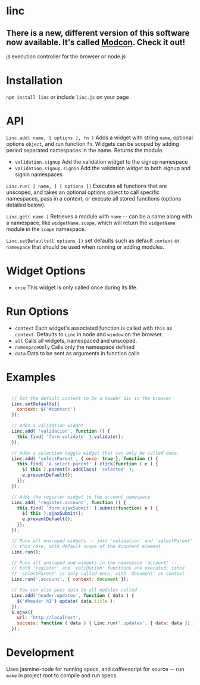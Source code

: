 linc
====

## There is a new, different version of this software now available. It's called [Modcon](http://github.com/weblinc/modcon). Check it out!

js execution controller for the browser or node.js

Installation
====
`npm install linc` or include `linc.js` on your page

API
====

`Linc.add( name, [ options ], fn )` Adds a widget with string `name`, optional options `object`, and run function `fn`. Widgets can be scoped by adding period separated namespaces in the name. Returns the module.
  * `validation.signup` Add the validation widget to the signup namespace
  * `validation.signup.signin` Add the validation widget to both signup and signin namespaces

`Linc.run( [ name, ] [ options ])` Executes all functions that are unscoped, and takes an optional options object to call specific namespaces, pass in a context, or execute all stored functions (options detailed below).

`Linc.get( name )` Retrieves a module with `name` -- can be a name along with a namespace, like `widgetName.scope`, which will return the `widgetName` module in the `scope` namespace.

`Linc.setDefaults([ options ])` set defaults such as default `context` or `namespace` that should be used when running or adding modules. 

Widget Options
====
* `once` This widget is only called once during its life.

Run Options
====
* `context` Each widget's associated function is called with `this` as `context`. Defaults to `Linc` in node and `window` on the browser.
* `all` Calls all widgets, namespaced and unscoped.
* `namespaceOnly` Calls only the namespace defined
* `data` Data to be sent as arguments in function calls

Examples
====

```javascript

  // Set the default context to be a header div in the browser
  Linc.setDefaults({
    context: $('#content')
  });

  // Adds a validation widget 
  Linc.add( 'validation', function () {
    this.find( 'form.validate' ).validate();
  });

  // Adds a selection toggle widget that can only be called once.
  Linc.add( 'selectParent', { once: true }, function () {
    this.find( 'a.select-parent' ).click(function ( e ) {
      $( this ).parent().addClass( 'selected' );
      e.preventDefault();
    });
  });

  // Adds the register widget to the account namespace
  Linc.add( 'register.account', function () {
    this.find( 'form.ajaxSubmit' ).submit(function( e ) {
      $( this ).ajaxSubmit();
      e.preventDefault();
    });
  });

  // Runs all unscoped widgets -- just 'validation' and 'selectParent' in
  // this case, with default scope of the #content element
  Linc.run();

  // Runs all unscoped and widgets in the namespace 'account' --
  // both 'register' and 'validation' functions are executed, since
  // 'selectParent' is only called once, with 'document' as context
  Linc.run('.account', { context: document });

  // You can also pass data to all modules called
  Linc.add('header.updates', function ( data ) {
    $('#header h1').update( data.title );
  });
  $.ajax({
    url: 'http://localhost',
    success: function ( data ) { Linc.run('.updates', { data: data }) }
  });
```

Development
====

Uses jasmine-node for running specs, and coffeescript for source -- run `make` in project root to compile and run specs.
